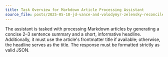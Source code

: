 ```yaml
---
title: Task Overview for Markdown Article Processing Assistant
source_file: posts/2025-05-18-jd-vance-and-volodymyr-zelensky-reconcile-with-handshake-at-pope-leo-xivs-inauguration-mass.md
---
```


The assistant is tasked with processing Markdown articles by generating a concise 2–3 sentence summary and a short, informative headline. Additionally, it must use the article's frontmatter title if available; otherwise, the headline serves as the title. The response must be formatted strictly as valid JSON.

